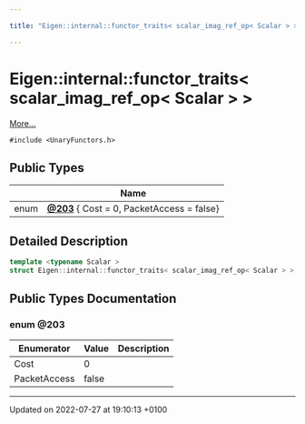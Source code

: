 ```yaml
---

title: "Eigen::internal::functor_traits< scalar_imag_ref_op< Scalar > >"

---
```


# Eigen::internal::functor_traits< scalar_imag_ref_op< Scalar > >



 [More...](#detailed-description)


`#include <UnaryFunctors.h>`

## Public Types

|                | Name           |
| -------------- | -------------- |
| enum| **[@203](http://example.org/classes/structeigen_1_1internal_1_1functor__traits_3_01scalar__imag__ref__op_3_01scalar_01_4_01_4/#enum-@203)** { Cost = 0, PacketAccess = false} |

## Detailed Description

```cpp
template <typename Scalar >
struct Eigen::internal::functor_traits< scalar_imag_ref_op< Scalar > >;
```

## Public Types Documentation

### enum @203

| Enumerator | Value | Description |
| ---------- | ----- | ----------- |
| Cost | 0|   |
| PacketAccess | false|   |




-------------------------------

Updated on 2022-07-27 at 19:10:13 +0100